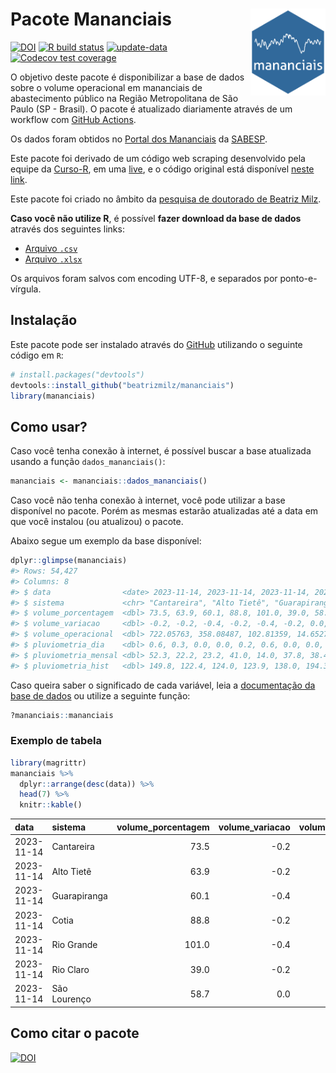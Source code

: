 
<!-- README.md is generated from README.Rmd. Please edit that file -->

# Pacote Mananciais <img src="man/figures/hexlogo.png" align="right" width = "120px"/>

<!-- badges: start -->

[![DOI](https://zenodo.org/badge/DOI/10.5281/zenodo.4733056.svg)](https://doi.org/10.5281/zenodo.4733056)
[![R build
status](https://github.com/beatrizmilz/mananciais/workflows/R-CMD-check/badge.svg)](https://github.com/beatrizmilz/mananciais/actions)
[![update-data](https://github.com/beatrizmilz/mananciais/actions/workflows/2-update_data.yaml/badge.svg)](https://github.com/beatrizmilz/mananciais/actions/workflows/2-update_data.yaml)
[![Codecov test
coverage](https://codecov.io/gh/beatrizmilz/mananciais/branch/master/graph/badge.svg)](https://codecov.io/gh/beatrizmilz/mananciais?branch=master)
<!-- badges: end -->

O objetivo deste pacote é disponibilizar a base de dados sobre o volume
operacional em mananciais de abastecimento público na Região
Metropolitana de São Paulo (SP - Brasil). O pacote é atualizado
diariamente através de um workflow com [GitHub
Actions](https://github.com/beatrizmilz/mananciais/actions).

Os dados foram obtidos no [Portal dos
Mananciais](http://mananciais.sabesp.com.br/Situacao) da
[SABESP](http://site.sabesp.com.br/site/Default.aspx).

Este pacote foi derivado de um código web scraping desenvolvido pela
equipe da [Curso-R](https://www.curso-r.com/), em uma
[live](https://youtu.be/jvZIxrMmOcQ), e o código original está
disponível [neste
link](https://github.com/curso-r/lives/blob/master/drafts/20200730_scraper_sabesp.R).

Este pacote foi criado no âmbito da [pesquisa de doutorado de Beatriz
Milz](https://beatrizmilz.github.io/tese/).

**Caso você não utilize R**, é possível **fazer download da base de
dados** através dos seguintes links:

- [Arquivo
  `.csv`](https://github.com/beatrizmilz/mananciais/raw/master/inst/extdata/mananciais.csv)
- [Arquivo
  `.xlsx`](https://github.com/beatrizmilz/mananciais/blob/master/inst/extdata/mananciais.xlsx?raw=true)

Os arquivos foram salvos com encoding UTF-8, e separados por
ponto-e-vírgula.

## Instalação

Este pacote pode ser instalado através do [GitHub](https://github.com/)
utilizando o seguinte código em `R`:

``` r
# install.packages("devtools")
devtools::install_github("beatrizmilz/mananciais")
library(mananciais)
```

## Como usar?

Caso você tenha conexão à internet, é possível buscar a base atualizada
usando a função `dados_mananciais()`:

``` r
mananciais <- mananciais::dados_mananciais() 
```

Caso você não tenha conexão à internet, você pode utilizar a base
disponível no pacote. Porém as mesmas estarão atualizadas até a data em
que você instalou (ou atualizou) o pacote.

Abaixo segue um exemplo da base disponível:

``` r
dplyr::glimpse(mananciais)
#> Rows: 54,427
#> Columns: 8
#> $ data                <date> 2023-11-14, 2023-11-14, 2023-11-14, 2023-11-14, 2…
#> $ sistema             <chr> "Cantareira", "Alto Tietê", "Guarapiranga", "Cotia…
#> $ volume_porcentagem  <dbl> 73.5, 63.9, 60.1, 88.8, 101.0, 39.0, 58.7, 73.7, 6…
#> $ volume_variacao     <dbl> -0.2, -0.2, -0.4, -0.2, -0.4, -0.2, 0.0, -0.2, -0.…
#> $ volume_operacional  <dbl> 722.05763, 358.08487, 102.81359, 14.65279, 113.330…
#> $ pluviometria_dia    <dbl> 0.6, 0.3, 0.0, 0.0, 0.2, 0.6, 0.0, 0.0, 0.0, 0.0, …
#> $ pluviometria_mensal <dbl> 52.3, 22.2, 23.2, 41.0, 14.0, 37.8, 38.4, 51.7, 21…
#> $ pluviometria_hist   <dbl> 149.8, 122.4, 124.0, 123.9, 138.0, 194.3, 150.4, 1…
```

Caso queira saber o significado de cada variável, leia a [documentação
da base de
dados](https://beatrizmilz.github.io/mananciais/reference/mananciais.html)
ou utilize a seguinte função:

``` r
?mananciais::mananciais
```

### Exemplo de tabela

``` r
library(magrittr)
mananciais %>% 
  dplyr::arrange(desc(data)) %>% 
  head(7) %>%
  knitr::kable()
```

| data       | sistema      | volume_porcentagem | volume_variacao | volume_operacional | pluviometria_dia | pluviometria_mensal | pluviometria_hist |
|:-----------|:-------------|-------------------:|----------------:|-------------------:|-----------------:|--------------------:|------------------:|
| 2023-11-14 | Cantareira   |               73.5 |            -0.2 |          722.05763 |              0.6 |                52.3 |             149.8 |
| 2023-11-14 | Alto Tietê   |               63.9 |            -0.2 |          358.08487 |              0.3 |                22.2 |             122.4 |
| 2023-11-14 | Guarapiranga |               60.1 |            -0.4 |          102.81359 |              0.0 |                23.2 |             124.0 |
| 2023-11-14 | Cotia        |               88.8 |            -0.2 |           14.65279 |              0.0 |                41.0 |             123.9 |
| 2023-11-14 | Rio Grande   |              101.0 |            -0.4 |          113.33068 |              0.2 |                14.0 |             138.0 |
| 2023-11-14 | Rio Claro    |               39.0 |            -0.2 |            5.32562 |              0.6 |                37.8 |             194.3 |
| 2023-11-14 | São Lourenço |               58.7 |             0.0 |           52.16599 |              0.0 |                38.4 |             150.4 |

## Como citar o pacote

[![DOI](https://zenodo.org/badge/DOI/10.5281/zenodo.4733056.svg)](https://doi.org/10.5281/zenodo.4733056)
